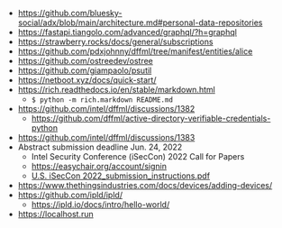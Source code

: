 - https://github.com/bluesky-social/adx/blob/main/architecture.md#personal-data-repositories
- https://fastapi.tiangolo.com/advanced/graphql/?h=graphql
- https://strawberry.rocks/docs/general/subscriptions
- https://github.com/pdxjohnny/dffml/tree/manifest/entities/alice
- https://github.com/ostreedev/ostree
- https://github.com/giampaolo/psutil
- https://netboot.xyz/docs/quick-start/
- https://rich.readthedocs.io/en/stable/markdown.html
  - `$ python -m rich.markdown README.md`
- https://github.com/intel/dffml/discussions/1382
  - https://github.com/dffml/active-directory-verifiable-credentials-python
- https://github.com/intel/dffml/discussions/1383
- Abstract submission deadline Jun. 24, 2022
  - Intel Security Conference (iSecCon) 2022 Call for Papers
  - https://easychair.org/account/signin
  - [U.S. iSecCon 2022_submission_instructions.pdf](https://github.com/intel/dffml/files/8884245/U.S.iSecCon.2022_submission_instructions.pdf)
- https://www.thethingsindustries.com/docs/devices/adding-devices/
- https://github.com/ipld/ipld/
  - https://ipld.io/docs/intro/hello-world/
- https://localhost.run